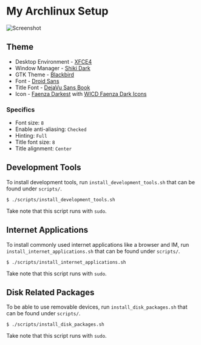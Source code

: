 # My Archlinux Setup

![Screenshot](https://raw.github.com/patrickbajao/archlinux-setup/master/screenshot.png)

## Theme

* Desktop Environment - [XFCE4](http://www.xfce.org/)
* Window Manager - [Shiki Dark](https://aur.archlinux.org/packages/xfwm-theme-shiki-dark/)
* GTK Theme - [Blackbird](https://aur.archlinux.org/packages/xfce-theme-blackbird/)
* Font - [Droid Sans](https://aur.archlinux.org/packages/ttf-droid-sans/)
* Title Font - [DejaVu Sans Book](https://www.archlinux.org/packages/extra/any/ttf-dejavu/)
* Icon - [Faenza Darkest](https://www.archlinux.org/packages/community/any/faenza-icon-theme/) with [WICD Faenza Dark Icons](https://aur.archlinux.org/packages/wicd-faenza-dark-icons/)

### Specifics

* Font size: `8`
* Enable anti-aliasing: `Checked`
* Hinting: `Full`
* Title font size: `8`
* Title alignment: `Center`

## Development Tools

To install development tools, run `install_development_tools.sh` that can be found under `scripts/`.

```shell
$ ./scripts/install_development_tools.sh
```

Take note that this script runs with `sudo`.

## Internet Applications

To install commonly used internet applications like a browser and IM, run `install_internet_applications.sh` that can be found under `scripts/`.

```shell
$ ./scripts/install_internet_applications.sh
```

Take note that this script runs with `sudo`.

## Disk Related Packages

To be able to use removable devices, run `install_disk_packages.sh` that can be found under `scripts/`.

```shell
$ ./scripts/install_disk_packages.sh
```

Take note that this script runs with `sudo`.

